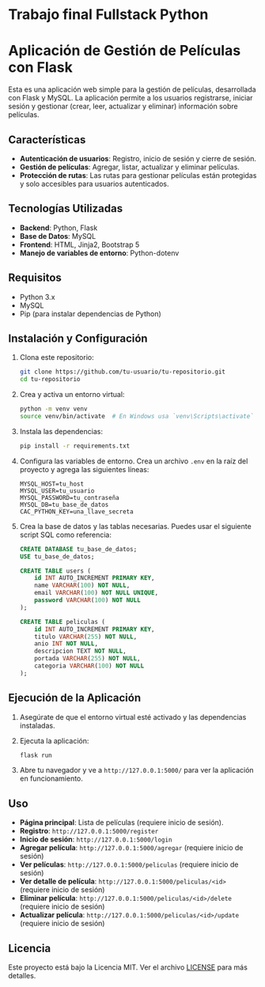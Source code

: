 # Trabajo final Fullstack Python

# Aplicación de Gestión de Películas con Flask

Esta es una aplicación web simple para la gestión de películas, desarrollada con Flask y MySQL. La aplicación permite a los usuarios registrarse, iniciar sesión y gestionar (crear, leer, actualizar y eliminar) información sobre películas.

## Características

- **Autenticación de usuarios**: Registro, inicio de sesión y cierre de sesión.
- **Gestión de películas**: Agregar, listar, actualizar y eliminar películas.
- **Protección de rutas**: Las rutas para gestionar películas están protegidas y solo accesibles para usuarios autenticados.

## Tecnologías Utilizadas

- **Backend**: Python, Flask
- **Base de Datos**: MySQL
- **Frontend**: HTML, Jinja2, Bootstrap 5
- **Manejo de variables de entorno**: Python-dotenv

## Requisitos

- Python 3.x
- MySQL
- Pip (para instalar dependencias de Python)

## Instalación y Configuración

1. Clona este repositorio:

   ```bash
   git clone https://github.com/tu-usuario/tu-repositorio.git
   cd tu-repositorio
   ```

2. Crea y activa un entorno virtual:

   ```bash
   python -m venv venv
   source venv/bin/activate  # En Windows usa `venv\Scripts\activate`
   ```

3. Instala las dependencias:

   ```bash
   pip install -r requirements.txt
   ```

4. Configura las variables de entorno. Crea un archivo `.env` en la raíz del proyecto y agrega las siguientes líneas:

   ```plaintext
   MYSQL_HOST=tu_host
   MYSQL_USER=tu_usuario
   MYSQL_PASSWORD=tu_contraseña
   MYSQL_DB=tu_base_de_datos
   CAC_PYTHON_KEY=una_llave_secreta
   ```

5. Crea la base de datos y las tablas necesarias. Puedes usar el siguiente script SQL como referencia:

   ```sql
   CREATE DATABASE tu_base_de_datos;
   USE tu_base_de_datos;

   CREATE TABLE users (
       id INT AUTO_INCREMENT PRIMARY KEY,
       name VARCHAR(100) NOT NULL,
       email VARCHAR(100) NOT NULL UNIQUE,
       password VARCHAR(100) NOT NULL
   );

   CREATE TABLE peliculas (
       id INT AUTO_INCREMENT PRIMARY KEY,
       titulo VARCHAR(255) NOT NULL,
       anio INT NOT NULL,
       descripcion TEXT NOT NULL,
       portada VARCHAR(255) NOT NULL,
       categoria VARCHAR(100) NOT NULL
   );
   ```

## Ejecución de la Aplicación

1. Asegúrate de que el entorno virtual esté activado y las dependencias instaladas.
2. Ejecuta la aplicación:

   ```bash
   flask run
   ```

3. Abre tu navegador y ve a `http://127.0.0.1:5000/` para ver la aplicación en funcionamiento.

## Uso

- **Página principal**: Lista de películas (requiere inicio de sesión).
- **Registro**: `http://127.0.0.1:5000/register`
- **Inicio de sesión**: `http://127.0.0.1:5000/login`
- **Agregar película**: `http://127.0.0.1:5000/agregar` (requiere inicio de sesión)
- **Ver películas**: `http://127.0.0.1:5000/peliculas` (requiere inicio de sesión)
- **Ver detalle de película**: `http://127.0.0.1:5000/peliculas/<id>` (requiere inicio de sesión)
- **Eliminar película**: `http://127.0.0.1:5000/peliculas/<id>/delete` (requiere inicio de sesión)
- **Actualizar película**: `http://127.0.0.1:5000/peliculas/<id>/update` (requiere inicio de sesión)

## Licencia

Este proyecto está bajo la Licencia MIT. Ver el archivo [LICENSE](LICENSE) para más detalles.

